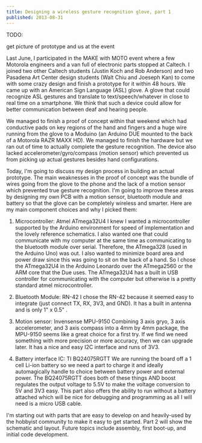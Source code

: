 ```yaml
---
title: Designing a wireless gesture recognition glove, part 1
published: 2013-08-31
---
```



TODO:

get picture of prototype and us at the event

Last June, I participated in the MAKE with MOTO event where a few Motorola 
engineers and a van full of electronic parts stopped at Caltech. I joined 
two other Caltech students (Justin Koch and Rob Anderson) and two Pasadena 
Art Center design students (Walt Chiu and Joeseph Kan) to come with some 
crazy design and finish a prototype for it within 48 hours. We came up with 
an American Sign Language (ASL) glove. A glove that could recognize ASL 
gestures and translate to text/speech/whatever in close to real time on a 
smartphone. We think that such a device could allow for better communication 
between deaf and hearing people. 

<!--more-->

We managed to finish a proof of concept within that weekend which had 
conductive pads on key regions of the hand and fingers and a huge wire 
running from the glove to a Moduino (an Arduino DUE mounted to the back of a 
Motorola RAZR MAXX HD). We managed to finish the hardware but we ran out of time 
to actually complete the gesture recognition. The device also lacked 
accelerometer/gyro/compass (motion sensor) which prevented us from picking 
up actual gestures besides hand configurations. 


Today, I'm going to discuss my design process in building an actual prototype. 
The main weaknesses in the proof of concept was the bundle of wires going from 
the glove to the phone and the lack of a motion sensor which prevented true 
gesture recognition. I'm going to improve these areas by designing my own PCB 
with a motion sensor, bluetooth module and battery so that the glove can be 
completely wireless and smarter. Here are my main component choices and why I 
picked them:

1. Microcontroller: Atmel ATmega32U4
I knew I wanted a microcontroller supported by the Arduino environment for 
speed of implementation and the lovely reference schematics. I also wanted 
one that could communicate with my computer at the same time as communicating 
to the bluetooth module over serial. Therefore, the ATmega328 (used in the 
Arduino Uno) was out. I also wanted to minimize board area and power draw 
since this was going to sit on the back of a hand. So I chose the ATmega32U4 
in the Arduino Leonardo over the ATmega2560 or the ARM core that the Due uses. 
The ATmega32U4 has a built in USB controller for communicating with the 
computer but otherwise is a pretty standard atmel microcontroller. 


2. Bluetooth Module: RN-42
I chose the RN-42 because it seemed easy to integrate (just connect TX, RX, 
3V3, and GND). It has a built in antenna and is only 1" x 0.5" .

3. Motion sensor: Invensense MPU-9150
Combining 3 axis gryo, 3 axis accelerometer, and 3 axis compass into a 4mm by 4mm package,
the MPU-9150 seems like a great choice for a first try. If we find we need something with
more precision or more accuracy, then we can upgrade later. It has a nice and easy I2C 
interface and runs of 3V3.

4. Battery interface IC: TI BQ24075RGTT
We are running the board off a 1 cell Li-ion battery so we need a part to charge it and 
ideally automagically handle to choice between battery power and external power. The 
BQ24075RGTT does both of these things AND boost regulates the output voltage to 5.5V to
make the voltage conversion to 5V and 3V3 easy. This part also offers the ability to run 
without a battery attached which will be nice for debugging and programming as all I will 
need is a micro USB cable.

I'm starting out with parts that are easy to develop on and heavily-used by the hobbyist 
community to make it easy to get started. Part 2 will show the schematic and layout. Future
topics include assembly, first boot-up, and initial code development.